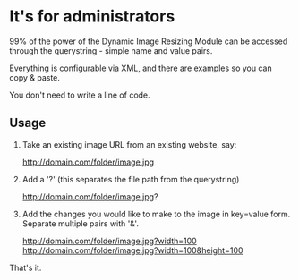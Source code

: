# It's for administrators

99% of the power of the Dynamic Image Resizing Module can be accessed through the querystring - simple name and value pairs. 

Everything is configurable via XML, and there are examples so you can copy & paste.

You don't need to write a line of code.

## Usage

1. Take an existing image URL from an existing website, say:
	
	http://domain.com/folder/image.jpg

2. Add a '?' (this separates the file path from the querystring)
	
	http://domain.com/folder/image.jpg?

3. Add the changes you would like to make to the image in key=value form. Separate multiple pairs with '&'.
	
	http://domain.com/folder/image.jpg?width=100
	http://domain.com/folder/image.jpg?width=100&height=100

That's it. 